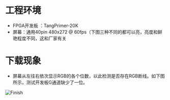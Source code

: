 # 工程环境

+ FPGA开发板 ：TangPrimer-20K
+ 屏幕：通用40pin 480x272 @ 60fps（下图三种不同的都可以亮，亮度和鲜艳程度不同，这和厂家有关



# 下载现象

+ 屏幕从左往右依次显示RGB的各个位数，以此检测是否存在RGB断线。如下图所示，测试开发板G通道缺少了一位。

![Finish](Finish.png)
